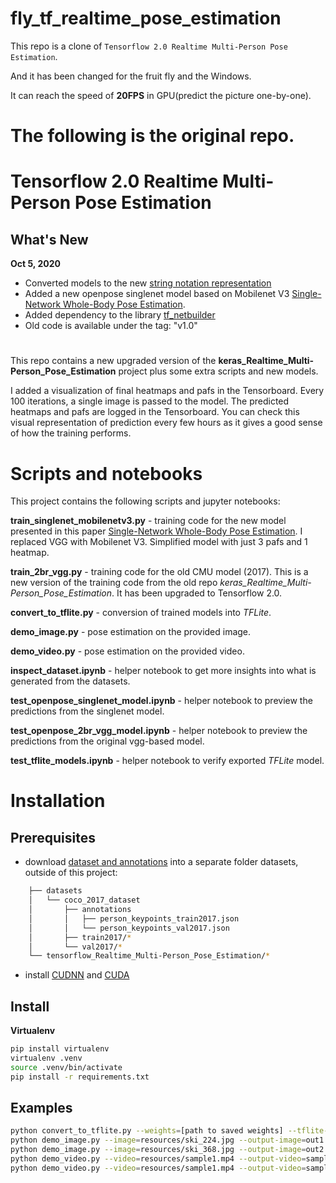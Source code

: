 # fly_tf_realtime_pose_estimation

This repo is a clone of `Tensorflow 2.0 Realtime Multi-Person Pose Estimation`.

And it has been changed for the fruit fly and the Windows.

It can reach the speed of **20FPS** in GPU(predict the picture one-by-one).

# The following is the original repo.

#

# Tensorflow 2.0 Realtime Multi-Person Pose Estimation

## What's New

**Oct 5, 2020**
* Converted models to the new [string notation representation](https://github.com/michalfaber/tf_netbuilder)
* Added a new openpose singlenet model based on Mobilenet V3 [Single-Network Whole-Body Pose Estimation](https://arxiv.org/abs/1909.13423).
* Added dependency to the library [tf_netbuilder](https://github.com/michalfaber/tf_netbuilder)
* Old code is available under the tag: "v1.0"

#


This repo contains a new upgraded version of the **keras_Realtime_Multi-Person_Pose_Estimation** project plus some extra scripts and new models.


I added a visualization of final heatmaps and pafs in the Tensorboard.
Every 100 iterations, a single image is passed to the model. The predicted heatmaps and pafs are logged in the Tensorboard.
You can check this visual representation of prediction every few hours as it gives a good sense of how the training performs.

# Scripts and notebooks

This project contains the following scripts and jupyter notebooks:

**train_singlenet_mobilenetv3.py** - training code for the new model presented in this paper [Single-Network Whole-Body Pose Estimation](https://arxiv.org/abs/1909.13423). I replaced VGG with Mobilenet V3. Simplified model with just 3 pafs and 1 heatmap.

**train_2br_vgg.py** - training code for the old CMU model (2017). This is a new version of the training code from the old repo *keras_Realtime_Multi-Person_Pose_Estimation*. It has been upgraded to Tensorflow 2.0.

**convert_to_tflite.py** - conversion of trained models into *TFLite*.

**demo_image.py** - pose estimation on the provided image.

**demo_video.py** - pose estimation on the provided video.

**inspect_dataset.ipynb** - helper notebook to get more insights into what is generated from the datasets.

**test_openpose_singlenet_model.ipynb** - helper notebook to preview the predictions from the singlenet model.

**test_openpose_2br_vgg_model.ipynb** - helper notebook to preview the predictions from the original vgg-based model.

**test_tflite_models.ipynb** - helper notebook to verify exported *TFLite* model.
  

# Installation

## Prerequisites

* download [dataset and annotations](http://cocodataset.org/#download) into a separate folder datasets, outside of this project:
```bash
    ├── datasets
    │   └── coco_2017_dataset
    │       ├── annotations
    │       │   ├── person_keypoints_train2017.json
    │       │   └── person_keypoints_val2017.json
    │       ├── train2017/*
    │       └── val2017/*
    └── tensorflow_Realtime_Multi-Person_Pose_Estimation/*
```
                
* install [CUDNN](https://developer.nvidia.com/cudnn) and [CUDA](https://developer.nvidia.com/cuda-downloads)


## Install

**Virtualenv**

```bash
pip install virtualenv
virtualenv .venv
source .venv/bin/activate
pip install -r requirements.txt
```

## Examples
```bash
python convert_to_tflite.py --weights=[path to saved weights] --tflite-path=openpose_singlenet.tflite --create-model-fn=create_openpose_singlenet
python demo_image.py --image=resources/ski_224.jpg --output-image=out1.png --create-model-fn=create_openpose_singlenet
python demo_image.py --image=resources/ski_368.jpg --output-image=out2.png --create-model-fn=create_openpose_2branches_vgg
python demo_video.py --video=resources/sample1.mp4 --output-video=sample1_out1.mp4 --create-model-fn=create_openpose_2branches_vgg --input-size=368 --output-resize-factor=8 --paf-idx=10 --heatmap-idx=11
python demo_video.py --video=resources/sample1.mp4 --output-video=sample1_out2.mp4 --create-model-fn=create_openpose_singlenet --input-size=224 --output-resize-factor=8 --paf-idx=2 --heatmap-idx=3
```
